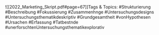 
![[2022_Marketing_Skript.pdf#page=67]]Tags & Topics:
   #Strukturierung
   #Beschreibung
   #Fokussierung
   #Zusammenhnge
   #Untersuchungsdesigns
   #Untersuchungsthematikdeskriptiv
   #Grundgesamtheit
   #vonHypothesen
   #Ursachen
   #Erfassung
   #Tatbestnde
   #unerforschtenUntersuchungsthematikexplorativ
